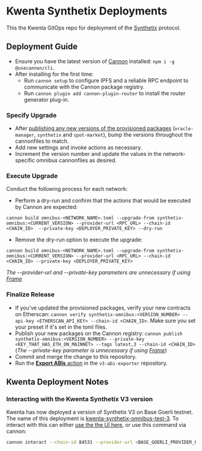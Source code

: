 # Kwenta Synthetix Deployments

This the Kwenta GitOps repo for deployment of the [Synthetix](https://www.github.com/synthetixio/synthetix-v3) protocol.

## Deployment Guide

- Ensure you have the latest version of [Cannon](https://usecannon.com) installed: `npm i -g @usecannon/cli`.
- After installing for the first time:
  - Run `cannon setup` to configure IPFS and a reliable RPC endpoint to communicate with the Cannon package registry.
  - Run `cannon plugin add cannon-plugin-router` to install the router generator plug-in.

### Specify Upgrade

- After [publishing any new versions of the provisioned packages](https://github.com/synthetixio/synthetix-v3#deployment-guide) (`oracle-manager`, `synthetix` and `spot-market`), bump the versions throughout the cannonfiles to match.
- Add new settings and invoke actions as necessary.
- Increment the version number and update the values in the network-specific omnibus cannonfiles as desired.

### Execute Upgrade

Conduct the following process for each network:

- Perform a dry-run and confirm that the actions that would be executed by Cannon are expected:

```
cannon build omnibus-<NETWORK_NAME>.toml --upgrade-from synthetix-omnibus:<CURRENT_VERSION> --provider-url <RPC_URL> --chain-id <CHAIN_ID>  --private-key <DEPLOYER_PRIVATE_KEY> --dry-run
```

- Remove the dry-run option to execute the upgrade:

```
cannon build omnibus-<NETWORK_NAME>.toml --upgrade-from synthetix-omnibus:<CURRENT_VERSION> --provider-url <RPC_URL> --chain-id <CHAIN_ID> --private-key <DEPLOYER_PRIVATE_KEY>
```

_The --provider-url and --private-key parameters are unnecessary if using [Frame](https://frame.sh/)_

### Finalize Release

- If you've updated the provisioned packages, verify your new contracts on Etherscan: `cannon verify synthetix-omnibus:<VERSION_NUMBER> --api-key <ETHERSCAN_API_KEY> --chain-id <CHAIN_ID>`. Make sure you set your preset if it's set in the toml files.
- Publish your new packages on the Cannon registry: `cannon publish synthetix-omnibus:<VERSION_NUMBER> --private-key <KEY_THAT_HAS_ETH_ON_MAINNET> --tags latest,3 --chain-id <CHAIN_ID>` (_The --private-key parameter is unnecessary if using [Frame](https://frame.sh/)_)
- Commit and merge the change to this repository.
- Run the [**Export ABIs** action](https://github.com/Synthetixio/v3-abi-exporter/actions/workflows/main.yml) in the `v3-abi-exporter` repository.

## Kwenta Deployment Notes

### Interacting with the Kwenta Synthetix V3 version

Kwenta has now deployed a version of Synthetix V3 on Base Goerli testnet. The name of this deployment is [kwenta-synthetix-omnibus-test-3](https://usecannon.com/packages/kwenta-synthetix-omnibus-test-3/3.3.3-dev.e141cd8c/84531-main). To interact with this can either [use the the UI here](https://usecannon.com/packages/kwenta-synthetix-omnibus-test-3/3.3.3-dev.e141cd8c/84531-main/interact/system/InitialCoreProxy/0x24DE4907c00B0b7aF1E78E1A11a480D047C1b063), or use this command via cannon:
```bash
cannon interact --chain-id 84531 --provider-url <BASE_GOERLI_PROVIDER_URL> --private-key <PRIVATE_KEY> kwenta-synthetix-omnibus-test-3
```
